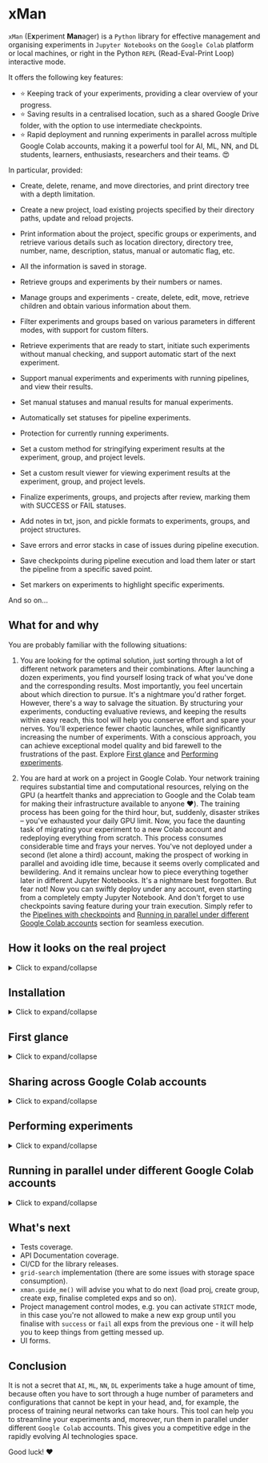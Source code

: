# xMan

`xMan` (E**x**periment **Man**ager) is a `Python` library for effective management and organising experiments in `Jupyter Notebooks` on thе `Google Colab` platform or local machines, or right in the Python `REPL` (Read-Eval-Print Loop) interactive mode.

It offers the following key features:
- ⭐ Keeping track of your experiments, providing a clear overview of your progress.
- ⭐ Saving results in a centralised location, such as a shared Google Drive folder, with the option to use intermediate checkpoints.
- ⭐ Rapid deployment and running experiments in parallel across multiple Google Colab accounts, making it a powerful tool for AI, ML, NN, and DL students, learners, enthusiasts, researchers and their teams. 😍

In particular, provided:

- Create, delete, rename, and move directories, and print directory tree with a depth limitation.

- Create a new project, load existing projects specified by their directory paths, update and reload projects.

- Print information about the project, specific groups or experiments, and retrieve various details such as location directory, directory tree, number, name, description, status, manual or automatic flag, etc.

- All the information is saved in storage.

- Retrieve groups and experiments by their numbers or names.

- Manage groups and experiments - create, delete, edit, move, retrieve children and obtain various information about them.

- Filter experiments and groups based on various parameters in different modes, with support for custom filters.

- Retrieve experiments that are ready to start, initiate such experiments without manual checking, and support automatic start of the next experiment.

- Support manual experiments and experiments with running pipelines, and view their results.

- Set manual statuses and manual results for manual experiments.

- Automatically set statuses for pipeline experiments.

- Protection for currently running experiments.

- Set a custom method for stringifying experiment results at the experiment, group, and project levels.

- Set a custom result viewer for viewing experiment results at the experiment, group, and project levels.

- Finalize experiments, groups, and projects after review, marking them with SUCCESS or FAIL statuses.

- Add notes in txt, json, and pickle formats to experiments, groups, and project structures.

- Save errors and error stacks in case of issues during pipeline execution.

- Save checkpoints during pipeline execution and load them later or start the pipeline from a specific saved point.

- Set markers on experiments to highlight specific experiments.

And so on...

## What for and why

You are probably familiar with the following situations:

1. You are looking for the optimal solution, just sorting through a lot of different network parameters and their combinations. After launching a dozen experiments, you find yourself losing track of what you've done and the corresponding results. Most importantly, you feel uncertain about which direction to pursue. It's a nightmare you'd rather forget. However, there's a way to salvage the situation. By structuring your experiments, conducting evaluative reviews, and keeping the results within easy reach, this tool will help you conserve effort and spare your nerves. You'll experience fewer chaotic launches, while significantly increasing the number of experiments. With a conscious approach, you can achieve exceptional model quality and bid farewell to the frustrations of the past. Explore [First glance](#first-glance) and [Performing experiments](#performing-experiments).


2. You are hard at work on a project in Google Colab. Your network training requires substantial time and computational resources, relying on the GPU (a heartfelt thanks and appreciation to Google and the Colab team for making their infrastructure available to anyone ❤️). The training process has been going for the third hour, but, suddenly, disaster strikes – you've exhausted your daily GPU limit. Now, you face the daunting task of migrating your experiment to a new Colab account and redeploying everything from scratch. This process consumes considerable time and frays your nerves. You've not deployed under a second (let alone a third) account, making the prospect of working in parallel and avoiding idle time, because it seems overly complicated and bewildering. And it remains unclear how to piece everything together later in different Jupyter Notebooks. It's a nightmare best forgotten. But fear not! Now you can swiftly deploy under any account, even starting from a completely empty Jupyter Notebook. And don't forget to use checkpoints saving feature during your train execution. Simply refer to the [Pipelines with checkpoints](#pipelines-with-checkpoints) and [Running in parallel under different Google Colab accounts](#running-in-parallel-under-different-google-colab-accounts) section for seamless execution.



## How it looks on the real project
<details><summary>Click to expand/collapse</summary>

```python
Proj [SUCCESS] DL2/hw_6-1 - Homework. Neural network classification of texts
    Resolution:
        I conducted multiple groups of experiments, each consisting of several 
        experiments that changed a single parameter based on the requirements.

        After reviewing and categorizing the results as "success" or "fail," I 
        proceeded to the next group of experiments, using the best parameters 
        from the previous group. The experiments were divided based on 
        aggregation type: "max" or "mean."

        By examining the successful experiments in chronological order 
        (exp 1.2 -> 2.2 -> 3.2), the evolution of the search for the best model 
        can be observed.

        The best model is exp 3.2 (group 3, experiment 2) with results: 
        "Best accuracy: 0.917, epoch 3. Best loss: 0.037, epoch 10." 
        It utilizes the following parameters: 
         {'aggregation_type': 'mean', 'num_epoch': 10, 'model_type': 'GRU'}.

        Overall, the improvement in quality from the baseline to the best result
        is minimal, only 11 thousandths. Consequently, discussing quality 
        fluctuations is not warranted, as the convergence is not stable on a 
        larger scale.

        The optimal nature of the best model can be attributed to its superior 
        performance during the initial training epochs (3rd and 4th epochs).

        For this project, I utilized the xMan experiment manager:
        https://github.com/wolfhoundgelert/xman. 
        
        If you're interested, please support the project by starring it on GitHub.

        Thank you!
		
        :=+]
    
    Group 1 [SUCCESS] Baseline - Entry point for the further experiments
        Resolution: Made baseline successfully: Best accuracy: 0.906, epoch 5 with `mean` aggregation
        
        Exp 1.1 [FAIL] Baseline `max` - {'aggregation_type': 'max'}
            Resolution: Baseline with aggregation_type='max' wasn't so good as 'mean'.
            Result:
                Best accuracy: 0.905, epoch 4. Best loss: 0.204, epoch 5.
        
>>>>>>> Baseline Exp 1.2 [SUCCESS] Baseline `mean` - {'aggregation_type': 'mean'}
            Resolution: Best baseline values: loss 0.160 and acc 0.906
            Result:
                Best accuracy: 0.906, epoch 5. Best loss: 0.160, epoch 5.
    
    Group 2 [SUCCESS] Convergence - More epochs for num_epoch
        Resolution: Improved our baseline to best accuracy: 0.909, epoch 6 with {'aggregation_type': 'max', 'num_epoch': 10}
        
        Exp 2.1 [FAIL] Epochs 10 - {'aggregation_type': 'mean', 'num_epoch': 10}
            Resolution: Nothing special
            Result:
                Best accuracy: 0.907, epoch 5. Best loss: 0.094, epoch 10.
        
        Exp 2.2 [SUCCESS] Epochs 10 and `max` - {'aggregation_type': 'max', 'num_epoch': 10}
            Resolution: Some increasing on epoch 6
            Result:
                Best accuracy: 0.909, epoch 6. Best loss: 0.145, epoch 10.
    
    Group 3 [SUCCESS] GRU - Use GRU instead of RNN
        Resolution: Good improvement to best accuracy: 0.917, epoch 3 with {'aggregation_type': 'mean', 'num_epoch': 10, 'model_type': 'GRU'}
        
        Exp 3.1 [FAIL] GRU and `max` - {'aggregation_type': 'max', 'num_epoch': 10, 'model_type': 'GRU'}
            Resolution: Lost to `mean`
            Result:
                Best accuracy: 0.911, epoch 4. Best loss: 0.039, epoch 10.
        
>>>>>>> Best Exp 3.2 [SUCCESS] GRU and `mean` - {'aggregation_type': 'mean', 'num_epoch': 10, 'model_type': 'GRU'}
            Resolution: Good improvement
            Result:
                Best accuracy: 0.917, epoch 3. Best loss: 0.037, epoch 10.
    
    Group 4 [FAIL] Dropout - Change dropout rate
        Resolution: Nothing was improved
        
        Exp 4.1 [FAIL] Dropout 0.2 and `mean` - {'aggregation_type': 'mean', 'num_epoch': 10, 'model_type': 'GRU', 'dropout': 0.2}
            Resolution: Nothing special
            Result:
                Best accuracy: 0.914, epoch 9. Best loss: 0.040, epoch 10.
        
        Exp 4.2 [FAIL] Dropout 0.3 and `mean` - {'aggregation_type': 'mean', 'num_epoch': 10, 'model_type': 'GRU', 'dropout': 0.3}    
            Resolution: Nothing special
            Result:
                Best accuracy: 0.914, epoch 3. Best loss: 0.041, epoch 10.
        
        Exp 4.3 [FAIL] Dropout 0.2 and `max` - {'aggregation_type': 'max', 'num_epoch': 10, 'model_type': 'GRU', 'dropout': 0.2}    
            Resolution: Nothing special
            Result:
                Best accuracy: 0.913, epoch 3. Best loss: 0.038, epoch 10.
        
        Exp 4.4 [FAIL] Dropout 0.3 and `max` - {'aggregation_type': 'max', 'num_epoch': 10, 'model_type': 'GRU', 'dropout': 0.3}
            Resolution: Nothing special
            Result:
                Best accuracy: 0.916, epoch 3. Best loss: 0.040, epoch 10.
```

**Since all results are stored in storage, you can use your own functions to visually represent information.**

</details>



## Installation
<details><summary>Click to expand/collapse</summary>

The `xMan` library can be downloaded from the `GitHub` [repository](https://github.com/wolfhoundgelert/xman):

```commandline
!pip install git+https://github.com/wolfhoundgelert/xman.git
```
❗ Currently, it is not available on `PyPI` - please help me to get the `xman` repository name by leaving a comment with a [polite request to the administration of PyPI](https://github.com/pypi/support/issues/2738)

</details>



## First glance
<details><summary>Click to expand/collapse</summary>

Let's assume that we work in Google Colab and want our experiments to be saved in Google Drive folder, which we can share lately among other Google Colab (and related Google Drive) accounts - it will be useful if we work in a team or/and want to execute experiments in parallel under different Google Colab accounts.

We need to mount our Google Drive:
```python
from google.colab import drive
drive.mount('/content/drive')
```

Import `xMan` library:
```python
from xman import xman
```

We can check our Google Drive directory:
```python
xman.dir_tree('./drive/MyDrive')
```

Make a new project for our experiments specifying the path, name and description:
```python
xman.make_proj('./drive/MyDrive/xman_exps', "My Proj Name", "My proj descr")
```

Or we can load already existed project:
```python
xman.load_proj('./drive/MyDrive/xman_exps')
```

Experiment is something we can "run" in a code (or in our life) with specified parameters. When we change parameters, we make a new experiment. Similar experiments combine into a group that is defined by some aspect we examine with our experiments with different parameters.

Thereby, we need to create a new group of experiments:
```python
xman.make_group('My Group 1', 'My group 1 descr')
# or xman.proj.make_group('My Group 1', 'My group 1 descr')
```

When we have a group, we can populate it with specific experiments (exp - single, exps - plural):
```python
xman.make_exp(1, 'My Exp 1', 'My exp 1 descr')
# or xman.make_exp('My Group 1', 'My Exp 1', 'My exp 1 descr')
# or xman.proj.group(1).make_exp('My Group 1', 'My Exp 1', 'My exp 1 descr')
```

You can view the information about your `proj`, `groups` and `exps`:
```python
# Detailed info:
xman.info()  # for the entire project
# or xman.group(1).info()  # for a particular group
# or xman.exp(1, 1).info()  # for a particular exp

# Output:
#     Proj [EMPTY] My Proj Name - My proj descr    
#     Resolution: -= auto status =-    
#     
#     Group 1 [EMPTY] My Group 1 - My group 1 descr    
#         Resolution: -= auto status =-    
#         
#         Exp 1 [EMPTY] My Exp 1 - My exp 1 descr    
#             Resolution: -= auto status =-

# Brief info:
xman.exp(1, 1)
# or xman.group
# or xman.proj

# Output:
#     Exp 1 [EMPTY] My Exp 1 - My exp 1 descr

# Brief info contains: struct_type struct_num [STATUS] Struct_name - Struct_descr
```

As you probably already noticed:
1. `xMan` API supports different styles:
    ```python
    # You can use chains of actions:
    xman.make_group(...).make_exp(...).set_pipeline().start().view_result()
    
    # Or work with objects:
    proj = xman.make_proj(...)  # or xman.load_proj(...) if proj already exist
    group = proj.make_group(...)  # or proj.group(num_or_name) if group already exist
    exp = group.make_exp(...)  # or group.exp(num_or_name) if exp alrady exists
    exp.start()
    exp.view_result()
    ```
2. Groups and exps can be reached by their numbers and names (so, group names should be unique in the project, and exps names should be unique in a one particular group):
    ```python
    xman.group(1)  # or xman.group('My Group 1')
    xman.exp(1, 1)  # or xman.exp('My Group 1', 'My Exp 1') or combine nums and names
    ```
3. Main structures are `proj`, `group` and `exp`. Each of them contains a reach set of various API functionality. The most often usable methods are duplicated in `xman` itself, so you don't need to call `xman.proj.group(1)` or even `xman.proj.group(1).exp(1)` every time you want to get some group or exp, or other often usable API, just call:
   ```python
   xman.group(1)
   xman.exp(1, 1)
   
   # Use direct calls only for some specific methods and properties, e.g.:
   xman.proj.change_group_num(...)  # for changing group number
   xman.proj.move_exp(...)  # for moving exp in other group
   ```
   So, as you can see, you don't need to save links on your groups and experiments. You can get them whenever you want regardless of the `Google Colab` sessions and previously executed cells in your `Jupyter Notebook`, and they are reachable from `xman` itself: `xman.exp(1, 1)`.

</details>



## Sharing across Google Colab accounts
<details><summary>Click to expand/collapse</summary>

In `Google Drive` share your project folder with some other account. Login on `Google Drive` under that account. On the left-side panel choose the `Shared with me` option, find the project shared folder, right click menu, choose `Add shortcut to Drive`. In the opened window choose the `All locations` tab, click `My Drive` option, then click `Add` button below.

Now you can open `My Drive` on the left-side panel and find the project shared folder there. 

Open a new `Jupyter Notebook` or a shared copy of the original one. I recommend always making a copy of your shared notebooks when you (or your teammates) work under other `Google Colab` accounts - it will keep your notebooks from cell output conflicting during execution.

In that notebook load the project:
```python
# Mount `Google Drive`:
from google.colab import drive
drive.mount('/content/drive')

# Install `xMan` library:
!pip install git+https://github.com/wolfhoundgelert/xman.git

# Import `xMan` library:
from xman import xman

# Load project passing its path:
xman.load_proj('./drive/MyDrive/xman_exps')

# Now you can work with your project under that other Google Colab account:
xman.info()
```

</details>



## Performing experiments
<details><summary>Click to expand/collapse</summary>

A life cycle of any experiment, either it is `ML` experiment written in code or it is some live experiment performing on a physics lesson, can be described by statuses from the next workflow:

`EMPTY` -> `TO_DO` -> `IN_PROGRESS` -> `DONE` or `ERROR` -> `SUCCESS` or `FAIL`

And it doesn't matter, we are performing our experiment manually and only writing down its results (and manually changing exp statuses for keeping track of our progress), or we are using some executable pipeline, which changes statuses automatically according to its state.

`EMPTY` - we just created a new exp record in our project and here we have only our exp name and description.

`TO_DO` - we prepared our exp for the execution (gathered all we need together and ready to start the exp).

`IN_PROGRESS` - the exp was started, and now it is in progress.

`DONE` or `ERROR` - our exp was finished smoothly, or we encountered some issues which didn't allow us to get a result.

`SUCCESS` or `FAIL` - we reviewed what we have after the previous step and decided the exp was successful (output was significant good, and we can use that further) or we failed (nothing significantly, or we had even worse results than before).

As was mentioned before, `xMan` provides 2 approaches for managing experiments: manually and with setting executable pipeline.

### Manual Experiments
<details><summary>Click to expand/collapse</summary>

`exp` (also `group` and `proj`) is assumed to be manual if its status was set manually:
```python
xman.exp(1, 1).is_manual  # False
xman.exp(1, 1).set_manual_status('TO_DO', 'Ready for start')
xman.exp(1, 1).is_manual  # True

xman.exp(1, 1).info()
# Output:
#    Exp 1 [TO_DO *] My Exp 1 - My exp 1 descr    
#        Resolution: Ready for start
```
Pay attention on the `*` in the status `[TO_DO *]`, it says that the `exp` has a manual status and is considered as a manual exp.

If some `exp` has a manual status, it can't be fed with an executable pipeline until the manual status is deleted. Use `xman.exp(...).delete_manual_status()` for deleting the manual status and making `exp` not manual again.

You can set a result manually and/or complete the exp:
```python
xman.exp(1, 1).set_manual_result('Answer to the Ultimate Question of Life, the Universe, and Everything is 42')
xman.exp(1, 1).success('The answer is good enough')  # or xman.exp(1, 1).fail('Too bad')
# shortening for xman.exp(1, 1).set_manual_status('SUCCESS', 'The answer is good enough')

xman.exp(1, 1).info()
# Output:
#     Exp 1 [SUCCESS *] My Exp 1 - My exp 1 descr    
#        Resolution: The answer is good enough    
#        Result:
#            Answer to the Ultimate Question of Life, the Universe, and Everything is 42
```

You can use manual exps such way:
```python
# Define the pipeline:
def train_pipeline(params...):
    # init model and environment
    # train model
    # validate and calculate score
    return result

# Define params and execute the pipeline:
params = ...
result = train_pipeline(params)

# Set the result manually:
xman.make_exp(...).set_manual_result(result)

# Review result...
xman.exp(...).info()

# ...and decide it is success or fail:
xman.exp(...).success(...)
```

</details>


### Pipeline Experiments

#### Pipelines without checkpoints
<details><summary>Click to expand/collapse</summary>

```python
# Define a pipeline without checkpoints:
def train_pipeline(param1, param2):
    # init model and environment
    # train model (takes some time)
    # validate and calculate score
    return f"Score 1: {param1 * 2}, Score 2: {param2 ** 2}"

# Make a new group for new group of experiments
xman.make_group('Another Group', 'Group for pipeline exps')

# Define params as a dict:
params = {'param1': 3, 'param2': 2}

# Make a new exp using params in its name:
xman.make_exp(2, f"Exp with {params['param1']} and {params['param2']}", 
              'My exp with pipeline')
# xman.exp(2, 1).status -> `EMPTY`

# Make the pipeline:
xman.exp(2, 1).make_pipeline(train_pipeline, params)
# xman.exp(2, 1).status -> `TO_DO`

# Start the exp with pipeline:
xman.exp(2, 1).start()
# xman.exp(2, 1).status -> `IN_PROGRESS`

# ...the execution took some time...

# xman.exp(2, 1).status -> `DONE`
xman.exp(2, 1).info()
# Output:
#     Exp 1 [DONE] Exp with 3 and 2 - My exp with pipeline    
#         Resolution: -= auto status =-    
#         Result:
#             Score 1: 6, Score 2: 4

# Finalise the exp:
xman.exp(2, 1).success("You're awesome!")
# xman.exp(2, 1).status -> `SUCCESS`
```

</details>

#### Pipelines with checkpoints
<details><summary>Click to expand/collapse</summary>

```python
# Define a pipeline with checkpoints (add `mediator` as the first param):
from xman.pipeline import CheckpointsMediator 

def train_pipeline_with_mediator(mediator: CheckpointsMediator, param1, param2):
    # init model and environment

    # if it's not the first run of this exp, and the exp wasn't completed, and
    # there was some saved checkpoint, you can init your train from the saved
    # in the checkpoint state:
    cp_paths = mediator.get_checkpoint_paths_list()
    if cp_paths is not None:
        cp = mediator.load_checkpoint(cp_paths[-1])
        # init using information from this loaded checkpoint

    # start train model

    # save checkpoint (e.g. after each N epochs), you can save anything 
    # you need for starting from this position:
    cp = '...my checkpoint...'
    mediator.save_checkpoint(cp, replace=True)

    # finish train model
    # validate and calculate score
    return f"Score 1: {param1 * 2}, Score 2: {param2 ** 2}"

# Define params as a dict:
params = {'param1': 4, 'param2': 3}

# Make a new exp using params in its name:
xman.make_exp(2, f"Exp with {params['param1']} and {params['param2']}", 
              'My exp with pipeline')
# xman.exp(2, 2).status -> `EMPTY`

# Make the pipeline:
xman.exp(2, 2).make_pipeline_with_checkpoints(
    train_pipeline_with_mediator, params)
# xman.exp(2, 2).status -> `TO_DO`

# Start the exp with pipeline:
xman.exp(2, 2).start()
# xman.exp(2, 2).status -> `IN_PROGRESS`

# ...the execution took some time...

# xman.exp(2, 2).status -> `DONE`
xman.exp(2, 2).info()
# Output:
#     Exp 2 [DONE] Exp with 4 and 3 - My exp with pipeline    
#         Resolution: -= auto status =-    
#         Result:
#             Score 1: 8, Score 2: 9

# Finalise the exp:
xman.exp(2, 2).success("Smile)")
# xman.exp(2, 2).status -> `SUCCESS`
```

After saving a checkpoint you can reach it with the mediator:
```python
mediator = xman.exp(2, 2).checkpoints_mediator  # get mediator
cp_paths = mediator.get_checkpoint_paths_list()  # get paths
if cp_paths is not None:
    cp = mediator.load_checkpoint(cp_paths[-1])  # get the last checkpoint
    print(cp)
 # Output:
 #     ...my checkpoint...
```

You can delete checkpoints with `xman.exp(2, 2).delete_checkpoints()`.

</details>
</details>



## Running in parallel under different Google Colab accounts
<details><summary>Click to expand/collapse</summary>

First, read the information about `Sharing across Google Colab accounts` in this document above. After you share your project, there are 2 ways of running experiments in parallel under different `Google Colab` accounts:
1. You can load your project under the second account, duplicate your `Jupyter Notebook` into this account, re-init all needed cells (e.g. prepare the data, define methods and variables, init your model), create and `start()` your new experiment (or just `start()` if the exp was already created under the first account).
2. Or you can make a pipeline for your new exp with a `save_on_storage=True` flag under the first account and just initiate the project under the second account (you don't need to duplicate your original notebook - just load the project, see `Sharing across Google Colab accounts` section).
   ```python
   xman.exp(...).make_pipeline(train_pipeline, params, save_on_storage=True)
   # or
   xman.exp(...).make_pipeline_with_checkpoints(
      train_pipeline_with_mediator, params, save_on_storage=True)
   ```   
   Pay attention to making your pipeline with the `save_on_storage=True` flag saves your run-function and parameters with all the dependencies they need (other definitions and variables). So it can be storage space consumable if you work with some big dataset - raw needed data from the current `Google Colab` session will be saved on your `Google Drive` in the according to the exp folder (it's easy to be several GB).

   P.S. You can use not only `xman.exp(...).start()`, but also `xman.group(...).start()`, and even `xman.start()` - these methods search ready to start experiments and start them. You can use `autostart_next=True` parameter if you prepared several experiments in advance.

All your results will be saved into the project shared `Google Drive` folder, so you can use as many accounts as you want. Regardless of which approach you'll choose, you can create any mess with or in your notebooks without worrying about it - all the results will be saved and organised in your project in one place. Sounds amazing, yeah? 😀 Just don't forget to duplicate your notebooks (not only share them) under different accounts to avoid conflicting between cell's output in the notebook's history.

> **Note:** `xMan` uses `cloudpickle` library for saving pipeline information for running exp in other runtimes. Sometimes `cloudpickle` can't resolve dependencies for saving and further extraction, e.g. some information from `datasets` or `nltk` libraries is placed to the storage. You have to perform such imports and initialisations in other runtime, or you can save them just into the `run_func` of your pipeline:
   ```python
   !pip install datasets
   import datasets
   dataset = datasets.load_dataset('ag_news')
   
   import nltk
   nltk.download('punkt')
   ```

</details>



## What's next

- Tests coverage.
- API Documentation coverage.
- CI/CD for the library releases.
- `grid-search` implementation (there are some issues with storage space consumption).
- `xman.guide_me()` will advise you what to do next (load proj, create group, create exp, finalise completed exps and so on). 
- Project management control modes, e.g. you can activate `STRICT` mode, in this case you're not allowed to make a new exp group until you finalise with `success` or `fail` all exps from the previous one - it will help you to keep things from getting messed up.
- UI forms.



## Conclusion

It is not a secret that `AI`, `ML`, `NN`, `DL` experiments take a huge amount of time, because often you have to sort through a huge number of parameters and configurations that cannot be kept in your head, and, for example, the process of training neural networks can take hours. This tool can help you to streamline your experiments and, moreover, run them in parallel under different `Google Colab` accounts. This gives you a competitive edge in the rapidly evolving AI technologies space.

Good luck! ❤️
